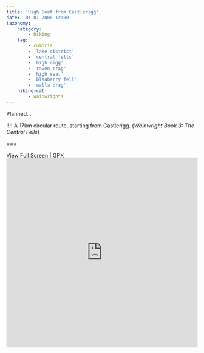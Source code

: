```yaml
---
title: 'High Seat from Castlerigg'
date: '01-01-2000 12:00'
taxonomy:
    category:
        - hiking
    tag:
        - cumbria
        - 'lake district'
        - 'central fells'
        - 'high rigg'
        - 'raven crag'
        - 'high seat'
        - 'bleaberry fell'
        - 'walla crag'
    hiking-cat:
        - wainwrights
---
```


Planned...

!!!! A 17km circular route, starting from Castlerigg. (_Wainwright Book 3: The Central Fells_)

===

[View Full Screen](https://map.mootparadox.com/full/highseat-plan) | [GPX](https://map.mootparadox.com/gpx/highseat-plan)  
<p><iframe src="https://map.mootparadox.com/embed/highseat-plan" height="500" width="100%" style="border:none; margin-top:-1.2em;"></iframe></p>